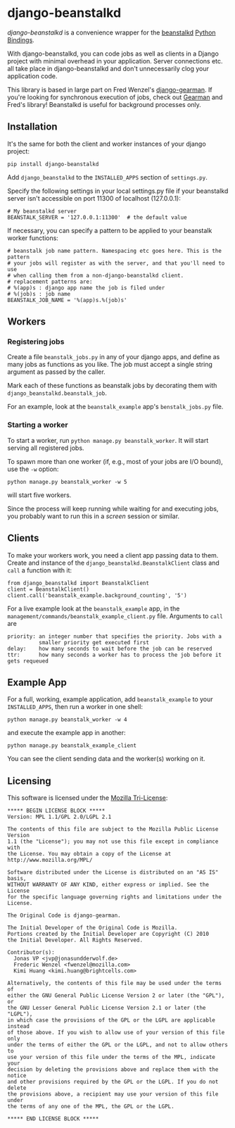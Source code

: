 django-beanstalkd
=================

*django-beanstalkd* is a convenience wrapper for the [beanstalkd][beanstalkd]
[Python Bindings][beanstalkc].

With django-beanstalkd, you can code jobs as well as clients in a Django project
with minimal overhead in your application. Server connections etc. all take
place in django-beanstalkd and don't unnecessarily clog your application code.

This library is based in large part on Fred Wenzel's [django-gearman][django-gearman].
If you're looking for synchronous execution of jobs, check out [Gearman][gearman]
and Fred's library! Beanstalkd is useful for background processes only.

[beanstalkd]: http://kr.github.com/beanstalkd/
[beanstalkc]: http://github.com/earl/beanstalkc/
[gearman]: http://gearman.org/
[django-gearman]: http://github.com/fwenzel/django-gearman

Installation
------------
It's the same for both the client and worker instances of your django project:

    pip install django-beanstalkd

Add ``django_beanstalkd`` to the `INSTALLED_APPS` section of `settings.py`.

Specify the following settings in your local settings.py file if your beanstalkd
server isn't accessible on port 11300 of localhost (127.0.0.1):

    # My beanstalkd server
    BEANSTALK_SERVER = '127.0.0.1:11300'  # the default value

If necessary, you can specify a pattern to be applied to your beanstalk worker
functions:

    # beanstalk job name pattern. Namespacing etc goes here. This is the pattern
    # your jobs will register as with the server, and that you'll need to use
    # when calling them from a non-django-beanstalkd client.
    # replacement patterns are:
    # %(app)s : django app name the job is filed under
    # %(job)s : job name
    BEANSTALK_JOB_NAME = '%(app)s.%(job)s'


Workers
-------
### Registering jobs
Create a file `beanstalk_jobs.py` in any of your django apps, and define as many
jobs as functions as you like. The job must accept a single string argument as
passed by the caller.

Mark each of these functions as beanstalk jobs by decorating them with
`django_beanstalkd.beanstalk_job`.

For an example, look at the `beanstalk_example` app's `benstalk_jobs.py` file.

### Starting a worker
To start a worker, run `python manage.py beanstalk_worker`. It will start
serving all registered jobs.

To spawn more than one worker (if, e.g., most of your jobs are I/O bound),
use the `-w` option:

    python manage.py beanstalk_worker -w 5

will start five workers.

Since the process will keep running while waiting for and executing jobs,
you probably want to run this in a _screen_ session or similar.

Clients
-------
To make your workers work, you need a client app passing data to them. Create
and instance of the `django_beanstalkd.BeanstalkClient` class and `call` a
function with it:

    from django_beanstalkd import BeanstalkClient
    client = BeanstalkClient()
    client.call('beanstalk_example.background_counting', '5')

For a live example look at the `beanstalk_example` app, in the
`management/commands/beanstalk_example_client.py` file. Arguments to `call` are

    priority: an integer number that specifies the priority. Jobs with a
              smaller priority get executed first
    delay:    how many seconds to wait before the job can be reserved
    ttr:      how many seconds a worker has to process the job before it gets requeued


Example App
-----------
For a full, working, example application, add `beanstalk_example` to your
`INSTALLED_APPS`, then run a worker in one shell:

    python manage.py beanstalk_worker -w 4

and execute the example app in another:

    python manage.py beanstalk_example_client

You can see the client sending data and the worker(s) working on it.

Licensing
---------
This software is licensed under the [Mozilla Tri-License][MPL]:

    ***** BEGIN LICENSE BLOCK *****
    Version: MPL 1.1/GPL 2.0/LGPL 2.1

    The contents of this file are subject to the Mozilla Public License Version
    1.1 (the "License"); you may not use this file except in compliance with
    the License. You may obtain a copy of the License at
    http://www.mozilla.org/MPL/

    Software distributed under the License is distributed on an "AS IS" basis,
    WITHOUT WARRANTY OF ANY KIND, either express or implied. See the License
    for the specific language governing rights and limitations under the
    License.

    The Original Code is django-gearman.

    The Initial Developer of the Original Code is Mozilla.
    Portions created by the Initial Developer are Copyright (C) 2010
    the Initial Developer. All Rights Reserved.

    Contributor(s):
      Jonas VP <jvp@jonasundderwolf.de>
      Frederic Wenzel <fwenzel@mozilla.com>
      Kimi Huang <kimi.huang@brightcells.com>

    Alternatively, the contents of this file may be used under the terms of
    either the GNU General Public License Version 2 or later (the "GPL"), or
    the GNU Lesser General Public License Version 2.1 or later (the "LGPL"),
    in which case the provisions of the GPL or the LGPL are applicable instead
    of those above. If you wish to allow use of your version of this file only
    under the terms of either the GPL or the LGPL, and not to allow others to
    use your version of this file under the terms of the MPL, indicate your
    decision by deleting the provisions above and replace them with the notice
    and other provisions required by the GPL or the LGPL. If you do not delete
    the provisions above, a recipient may use your version of this file under
    the terms of any one of the MPL, the GPL or the LGPL.

    ***** END LICENSE BLOCK *****

[MPL]: http://www.mozilla.org/MPL/
